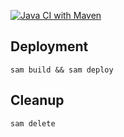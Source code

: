 [![Java CI with Maven](https://github.com/sjmatta/sam-micronaut-callback-example/actions/workflows/maven.yml/badge.svg)](https://github.com/sjmatta/sam-micronaut-callback-example/actions/workflows/maven.yml)

## Deployment
`sam build && sam deploy`

## Cleanup
`sam delete`
